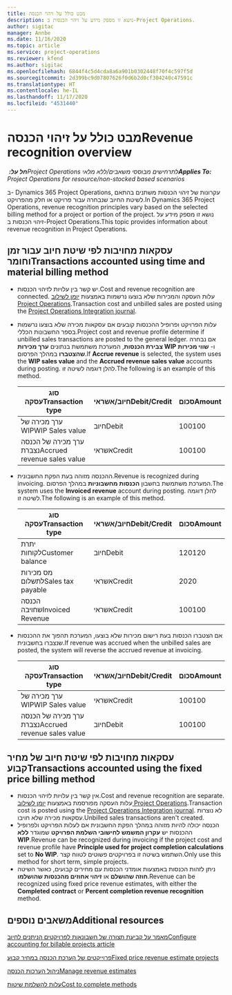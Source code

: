 ```yaml
---
title: מבט כולל על זיהוי הכנסה
description: נושא זו מספק מידע על זיהוי הכנסות ב-Project Operations.
author: sigitac
manager: Annbe
ms.date: 11/16/2020
ms.topic: article
ms.service: project-operations
ms.reviewer: kfend
ms.author: sigitac
ms.openlocfilehash: 6844f4c5d4cda8a6a901b0302448f70f4c597f5d
ms.sourcegitcommit: 2d399bc9d07807626f0d6b2d0cf304240c47591c
ms.translationtype: HT
ms.contentlocale: he-IL
ms.lasthandoff: 11/17/2020
ms.locfileid: "4531440"
---
```

# <a name="revenue-recognition-overview"></a><span data-ttu-id="8dfd7-103">מבט כולל על זיהוי הכנסה</span><span class="sxs-lookup"><span data-stu-id="8dfd7-103">Revenue recognition overview</span></span>

<span data-ttu-id="8dfd7-104">_**חל על:** ‏Project Operations לתרחישים מבוססי משאבים/ללא מלאי_</span><span class="sxs-lookup"><span data-stu-id="8dfd7-104">_**Applies To:** Project Operations for resource/non-stocked based scenarios_</span></span>

<span data-ttu-id="8dfd7-105">ב- Dynamics 365 Project Operations, עקרונות של זיהוי הכנסות משתנים בהתאם לשיטת החיוב שנבחרה עבור פרויקט או חלק מהפרויקט.</span><span class="sxs-lookup"><span data-stu-id="8dfd7-105">In Dynamics 365 Project Operations, revenue recognition principles vary based on the selected billing method for a project or portion of the project.</span></span> <span data-ttu-id="8dfd7-106">נושא זו מספק מידע על זיהוי הכנסות ב-Project Operations.</span><span class="sxs-lookup"><span data-stu-id="8dfd7-106">This topic provides information about revenue recognition in Project Operations.</span></span>

## <a name="transactions-accounted-using-time-and-material-billing-method"></a><span data-ttu-id="8dfd7-107">עסקאות מחויבות לפי שיטת חיוב עבור זמן וחומר</span><span class="sxs-lookup"><span data-stu-id="8dfd7-107">Transactions accounted using time and material billing method</span></span>

- <span data-ttu-id="8dfd7-108">יש קשר בין עלויות לזיהוי הכנסות.</span><span class="sxs-lookup"><span data-stu-id="8dfd7-108">Cost and revenue recognition are connected.</span></span> <span data-ttu-id="8dfd7-109">עלות העסקה והמכירות שלא בוצעו נרשמות באמצעות [יומן לשילוב Project Operations](../project-accounting/project-operations-integration-journal.md).</span><span class="sxs-lookup"><span data-stu-id="8dfd7-109">Transaction cost and unbilled sales are posted using the [Project Operations Integration journal](../project-accounting/project-operations-integration-journal.md).</span></span>
- <span data-ttu-id="8dfd7-110">עלות הפרויקט ופרופיל ההכנסות קובעים אם עסקאות מכירה שלא בוצעו נרשמות בספר החשבונות הכללי.</span><span class="sxs-lookup"><span data-stu-id="8dfd7-110">Project cost and revenue profile determine if unbilled sales transactions are posted to the general ledger.</span></span> <span data-ttu-id="8dfd7-111">אם נבחרה **צבירת הכנסות**, המערכת משתמשת בנתונים **ערך מכירות WIP** ו- **שווי מכירות שהצטברו** במהלך הפרסום.</span><span class="sxs-lookup"><span data-stu-id="8dfd7-111">If **Accrue revenue** is selected, the system uses the **WIP sales value** and the **Accrued revenue sales value** accounts during posting.</span></span> <span data-ttu-id="8dfd7-112">להלן דוגמה לשיטה זו.</span><span class="sxs-lookup"><span data-stu-id="8dfd7-112">The following is an example of this method.</span></span>  

  | <span data-ttu-id="8dfd7-113">סוג עסקה</span><span class="sxs-lookup"><span data-stu-id="8dfd7-113">Transaction type</span></span> | <span data-ttu-id="8dfd7-114">חיוב/אשראי</span><span class="sxs-lookup"><span data-stu-id="8dfd7-114">Debit/Credit</span></span> | <span data-ttu-id="8dfd7-115">סכום</span><span class="sxs-lookup"><span data-stu-id="8dfd7-115">Amount</span></span> |
  | --- | --- | --- |
  | <span data-ttu-id="8dfd7-116">ערך מכירה של WIP</span><span class="sxs-lookup"><span data-stu-id="8dfd7-116">WIP Sales value</span></span> | <span data-ttu-id="8dfd7-117">חיוב</span><span class="sxs-lookup"><span data-stu-id="8dfd7-117">Debit</span></span> | <span data-ttu-id="8dfd7-118">100</span><span class="sxs-lookup"><span data-stu-id="8dfd7-118">100</span></span> |
  | <span data-ttu-id="8dfd7-119">ערך מכירה של הכנסה נצברת</span><span class="sxs-lookup"><span data-stu-id="8dfd7-119">Accrued revenue sales value</span></span> | <span data-ttu-id="8dfd7-120">אשראי</span><span class="sxs-lookup"><span data-stu-id="8dfd7-120">Credit</span></span> | <span data-ttu-id="8dfd7-121">100</span><span class="sxs-lookup"><span data-stu-id="8dfd7-121">100</span></span> |

- <span data-ttu-id="8dfd7-122">ההכנסה מזוהה בעת הפקת החשבונית.</span><span class="sxs-lookup"><span data-stu-id="8dfd7-122">Revenue is recognized during invoicing.</span></span> <span data-ttu-id="8dfd7-123">המערכת משתמשת בחשבון **הכנסות מחשבוניות** במהלך הפרסום.</span><span class="sxs-lookup"><span data-stu-id="8dfd7-123">The system uses the **Invoiced revenue** account during posting.</span></span> <span data-ttu-id="8dfd7-124">להלן דוגמה לשיטה זו.</span><span class="sxs-lookup"><span data-stu-id="8dfd7-124">The following is an example of this method.</span></span>  

  | <span data-ttu-id="8dfd7-125">סוג עסקה</span><span class="sxs-lookup"><span data-stu-id="8dfd7-125">Transaction type</span></span> | <span data-ttu-id="8dfd7-126">חיוב/אשראי</span><span class="sxs-lookup"><span data-stu-id="8dfd7-126">Debit/Credit</span></span> | <span data-ttu-id="8dfd7-127">סכום</span><span class="sxs-lookup"><span data-stu-id="8dfd7-127">Amount</span></span> |
  | --- | --- | --- |
  | <span data-ttu-id="8dfd7-128">יתרת לקוחות</span><span class="sxs-lookup"><span data-stu-id="8dfd7-128">Customer balance</span></span> | <span data-ttu-id="8dfd7-129">חיוב</span><span class="sxs-lookup"><span data-stu-id="8dfd7-129">Debit</span></span> | <span data-ttu-id="8dfd7-130">120</span><span class="sxs-lookup"><span data-stu-id="8dfd7-130">120</span></span> |
  | <span data-ttu-id="8dfd7-131">מס מכירות לתשלום</span><span class="sxs-lookup"><span data-stu-id="8dfd7-131">Sales tax payable</span></span> | <span data-ttu-id="8dfd7-132">אשראי</span><span class="sxs-lookup"><span data-stu-id="8dfd7-132">Credit</span></span> | <span data-ttu-id="8dfd7-133">20</span><span class="sxs-lookup"><span data-stu-id="8dfd7-133">20</span></span> |
  | <span data-ttu-id="8dfd7-134">הכנסה שחויבה</span><span class="sxs-lookup"><span data-stu-id="8dfd7-134">Invoiced Revenue</span></span> | <span data-ttu-id="8dfd7-135">אשראי</span><span class="sxs-lookup"><span data-stu-id="8dfd7-135">Credit</span></span> | <span data-ttu-id="8dfd7-136">100</span><span class="sxs-lookup"><span data-stu-id="8dfd7-136">100</span></span> |

- <span data-ttu-id="8dfd7-137">אם הצטברו הכנסות בעת רישום מכירות שלא בוצעו, המערכת תהפוך את ההכנסות שנצברו בחשבונית.</span><span class="sxs-lookup"><span data-stu-id="8dfd7-137">If revenue was accrued when the unbilled sales are posted, the system will reverse the accrued revenue at invoicing.</span></span>

  | <span data-ttu-id="8dfd7-138">סוג עסקה</span><span class="sxs-lookup"><span data-stu-id="8dfd7-138">Transaction type</span></span> | <span data-ttu-id="8dfd7-139">חיוב/אשראי</span><span class="sxs-lookup"><span data-stu-id="8dfd7-139">Debit/Credit</span></span> | <span data-ttu-id="8dfd7-140">סכום</span><span class="sxs-lookup"><span data-stu-id="8dfd7-140">Amount</span></span> |
  | --- | --- | --- |
  | <span data-ttu-id="8dfd7-141">ערך מכירה של WIP</span><span class="sxs-lookup"><span data-stu-id="8dfd7-141">WIP Sales value</span></span> | <span data-ttu-id="8dfd7-142">אשראי</span><span class="sxs-lookup"><span data-stu-id="8dfd7-142">Credit</span></span> | <span data-ttu-id="8dfd7-143">100</span><span class="sxs-lookup"><span data-stu-id="8dfd7-143">100</span></span> |
  | <span data-ttu-id="8dfd7-144">ערך מכירה של הכנסה נצברת</span><span class="sxs-lookup"><span data-stu-id="8dfd7-144">Accrued revenue sales value</span></span> | <span data-ttu-id="8dfd7-145">חיוב</span><span class="sxs-lookup"><span data-stu-id="8dfd7-145">Debit</span></span> | <span data-ttu-id="8dfd7-146">100</span><span class="sxs-lookup"><span data-stu-id="8dfd7-146">100</span></span> |

## <a name="transactions-accounted-using-the-fixed-price-billing-method"></a><span data-ttu-id="8dfd7-147">עסקאות מחויבות לפי שיטת חיוב של מחיר קבוע</span><span class="sxs-lookup"><span data-stu-id="8dfd7-147">Transactions accounted using the fixed price billing method</span></span>

- <span data-ttu-id="8dfd7-148">אין קשר בין עלויות לזיהוי הכנסות.</span><span class="sxs-lookup"><span data-stu-id="8dfd7-148">Cost and revenue recognition are separate.</span></span> <span data-ttu-id="8dfd7-149">עלות העסקה מפורסמת באמצעות [יומן לשילוב Project Operations](../project-accounting/project-operations-integration-journal.md).</span><span class="sxs-lookup"><span data-stu-id="8dfd7-149">Transaction cost is posted using the [Project Operations Integration journal](../project-accounting/project-operations-integration-journal.md).</span></span> <span data-ttu-id="8dfd7-150">לא נוצרות עסקאות מכירה שלא חויבו.</span><span class="sxs-lookup"><span data-stu-id="8dfd7-150">Unbilled sales transactions aren't created.</span></span>
- <span data-ttu-id="8dfd7-151">הכנסה יכולה להיות מזוהה במהלך הפקת החשבונית אם לעלות הפרויקט ולפרופיל ההכנסות יש **עקרון המשמש לחישובי השלמת הפרויקט** שמוגדר **ללא WIP**.</span><span class="sxs-lookup"><span data-stu-id="8dfd7-151">Revenue can be recognized during invoicing if the project cost and revenue profile have **Principle used for project completion calculations** set to **No WIP**.</span></span> <span data-ttu-id="8dfd7-152">השתמש בשיטה זו בפרויקטים פשוטים לטווח קצר.</span><span class="sxs-lookup"><span data-stu-id="8dfd7-152">Only use this method for short term, simple projects.</span></span>
- <span data-ttu-id="8dfd7-153">ניתן לזהות הכנסות באמצעות אומדני הכנסות עם מחירים קבועים, כאשר השיטה **חוזה שהושלם** או **זיהוי אחוזים מהכנסות שהושלמו**.</span><span class="sxs-lookup"><span data-stu-id="8dfd7-153">Revenue can be recognized using fixed price revenue estimates, with either the **Completed contract** or **Percent completion revenue recognition** method.</span></span>

## <a name="additional-resources"></a><span data-ttu-id="8dfd7-154">משאבים נוספים</span><span class="sxs-lookup"><span data-stu-id="8dfd7-154">Additional resources</span></span>
[<span data-ttu-id="8dfd7-155">מאמר על קביעת תצורה של חשבונאות לפרויקטים הניתנים לחיוב</span><span class="sxs-lookup"><span data-stu-id="8dfd7-155">Configure accounting for billable projects article</span></span>](../project-accounting/configure-accounting-billable-projects.md)

[<span data-ttu-id="8dfd7-156">פרוייקטים של הערכת הכנסה במחיר קבוע</span><span class="sxs-lookup"><span data-stu-id="8dfd7-156">Fixed price revenue estimate projects</span></span>](rev-rec-percentage-completion-method.md)

[<span data-ttu-id="8dfd7-157">ניהול הערכות הכנסה</span><span class="sxs-lookup"><span data-stu-id="8dfd7-157">Manage revenue estimates</span></span>](rev-rec-completed-contract-method.md)

[<span data-ttu-id="8dfd7-158">עלות להשלמת שיטות</span><span class="sxs-lookup"><span data-stu-id="8dfd7-158">Cost to complete methods</span></span>](cost-complete-methods.md)
